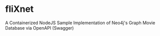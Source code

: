 # fliXnet
A Containerized NodeJS Sample Implementation of Neo4j's Graph Movie Database via OpenAPI (Swagger)
